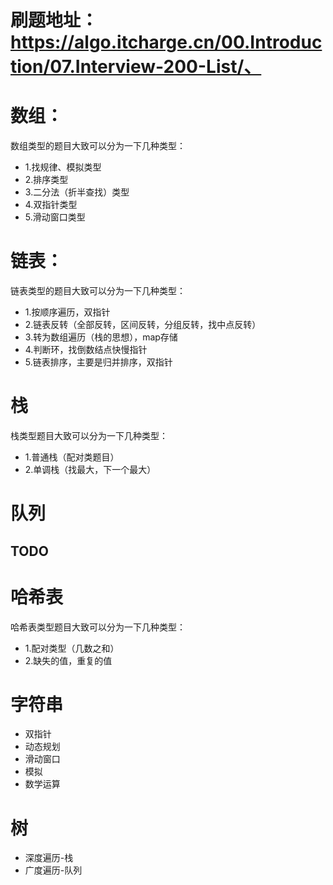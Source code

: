 # 刷题地址：https://algo.itcharge.cn/00.Introduction/07.Interview-200-List/、

# 数组：

数组类型的题目大致可以分为一下几种类型：

- 1.找规律、模拟类型
- 2.排序类型
- 3.二分法（折半查找）类型
- 4.双指针类型
- 5.滑动窗口类型

# 链表：

链表类型的题目大致可以分为一下几种类型：

- 1.按顺序遍历，双指针
- 2.链表反转（全部反转，区间反转，分组反转，找中点反转）
- 3.转为数组遍历（栈的思想），map存储
- 4.判断环，找倒数结点快慢指针
- 5.链表排序，主要是归并排序，双指针

# 栈

栈类型题目大致可以分为一下几种类型：

- 1.普通栈（配对类题目）
- 2.单调栈（找最大，下一个最大）

# 队列

## TODO

# 哈希表

哈希表类型题目大致可以分为一下几种类型：

- 1.配对类型（几数之和）
- 2.缺失的值，重复的值

# 字符串

- 双指针
- 动态规划
- 滑动窗口
- 模拟
- 数学运算

# 树
- 深度遍历-栈
- 广度遍历-队列
